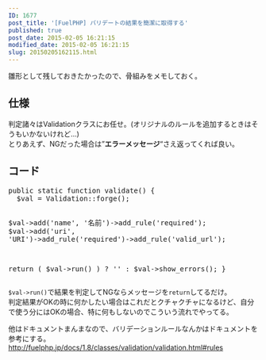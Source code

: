 ```yaml
---
ID: 1677
post_title: '[FuelPHP] バリデートの結果を簡潔に取得する'
published: true
post_date: 2015-02-05 16:21:15
modified_date: 2015-02-05 16:21:15
slug: 20150205162115.html
---
```

<p>雛形として残しておきたかったので、骨組みをメモしておく。<br />
<!--more--></p>
<h2>仕様</h2>
<p>判定諸々はValidationクラスにお任せ。<span class="text-muted">(オリジナルのルールを追加するときはそうもいかないけれど…)</span><br />
とりあえず、NGだった場合は&#8221;<b>エラーメッセージ</b>&#8220;さえ返ってくれば良い。</p>
<h2>コード</h2>
<pre class="prettyprint linenums lang-php">public static function validate() {
  $val = Validation::forge();

  $val->add('name', '名前')->add_rule('required');
  $val->add('uri', 'URI')->add_rule('required')->add_rule('valid_url');

  return ( $val->run() ) ? '' : $val->show_errors();
}</pre>
<p><code>$val->run()</code>で結果を判定してNGならメッセージを<code>return</code>してるだけ。<br />
判定結果がOKの時に何かしたい場合はこれだとクチャクチャになるけど、自分で使う分にはOKの場合、特に何もしないのでこういう流れでやってる。</p>
<p>他はドキュメントまんまなので、バリデーションルールなんかはドキュメントを参考にする。<br />
<a href="http://fuelphp.jp/docs/1.8/classes/validation/validation.html#rules">http://fuelphp.jp/docs/1.8/classes/validation/validation.html#rules</a></p>